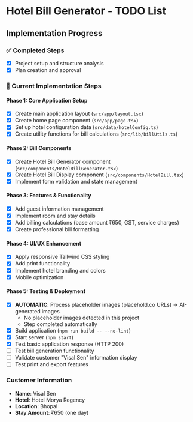 # Hotel Bill Generator - TODO List

## Implementation Progress

### ✅ Completed Steps
- [x] Project setup and structure analysis
- [x] Plan creation and approval

### 🔄 Current Implementation Steps

#### Phase 1: Core Application Setup
- [x] Create main application layout (`src/app/layout.tsx`)
- [x] Create home page component (`src/app/page.tsx`)
- [x] Set up hotel configuration data (`src/data/hotelConfig.ts`)
- [x] Create utility functions for bill calculations (`src/lib/billUtils.ts`)

#### Phase 2: Bill Components
- [x] Create Hotel Bill Generator component (`src/components/HotelBillGenerator.tsx`)
- [x] Create Hotel Bill Display component (`src/components/HotelBill.tsx`)
- [x] Implement form validation and state management

#### Phase 3: Features & Functionality
- [x] Add guest information management
- [x] Implement room and stay details
- [x] Add billing calculations (base amount ₹650, GST, service charges)
- [x] Create professional bill formatting

#### Phase 4: UI/UX Enhancement
- [x] Apply responsive Tailwind CSS styling
- [x] Add print functionality
- [x] Implement hotel branding and colors
- [x] Mobile optimization

#### Phase 5: Testing & Deployment
- [x] **AUTOMATIC**: Process placeholder images (placehold.co URLs) → AI-generated images
  - No placeholder images detected in this project
  - Step completed automatically
- [x] Build application (`npm run build -- --no-lint`)
- [x] Start server (`npm start`)
- [x] Test basic application response (HTTP 200)
- [ ] Test bill generation functionality
- [ ] Validate customer "Visal Sen" information display
- [ ] Test print and export features

### Customer Information
- **Name**: Visal Sen
- **Hotel**: Hotel Morya Regency
- **Location**: Bhopal
- **Stay Amount**: ₹650 (one day)